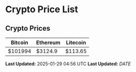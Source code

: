 # Crypto Price List

## Crypto Prices
| Bitcoin | Ethereum | Litecoin |
| ------- | -------- | -------- |
| $101994 | $3124.9 | $113.65 |
**Last Updated:** 2025-01-29 04:56 UTC
**Last Updated:** $DATE$

